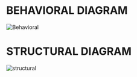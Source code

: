 # BEHAVIORAL DIAGRAM
  ![Behavioral](https://user-images.githubusercontent.com/98865218/153264554-d7ccf6f1-be88-470f-96b5-0be5b25e20d7.png)
# STRUCTURAL DIAGRAM
  ![structural](https://user-images.githubusercontent.com/98865218/153265123-d4fe3ca8-8c40-4b9e-89d2-9df6bd318746.png)
